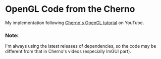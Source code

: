 # OpenGL Code from the Cherno

My implementation following [Cherno's OpenGL tutorial](https://youtu.be/W3gAzLwfIP0) on YouTube.

### Note:

I'm always using the latest releases of dependencies, so the code may be different from that in Cherno's videos (especially ImGUI part).